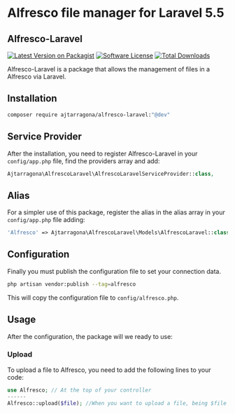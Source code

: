# Alfresco file manager for Laravel 5.5

## Alfresco-Laravel

[![Latest Version on Packagist][ico-version]][link-packagist]
[![Software License][ico-license]](LICENSE.md)
[![Total Downloads][ico-downloads]][link-downloads]

Alfresco-Laravel is a package that allows the management of files in a Alfresco via Laravel.


## Installation

```bash
composer require ajtarragona/alfresco-laravel:"@dev"
```

## Service Provider

After the installation, you need to register Alfresco-Laravel in your `config/app.php` file, find the providers array and add:

```php
Ajtarragona\AlfrescoLaravel\AlfrescoLaravelServiceProvider::class,
```

## Alias

For a simpler use of this package, register the alias in the alias array in your `config/app.php` file adding:

```php
'Alfresco' => Ajtarragona\AlfrescoLaravel\Models\AlfrescoLaravel::class
```

## Configuration

Finally you must publish the configuration file to set your connection data.

```bash
php artisan vendor:publish --tag=alfresco
```

This will copy the configuration file to `config/alfresco.php`.

## Usage

After the configuration, the package will we ready to use:

### Upload

To upload a file to Alfresco, you need to add the following lines to your code:
```php
use Alfresco; // At the top of your controller
------
Alfresco::upload($file); //When you want to upload a file, being $file a UploadedFile instance
```

[ico-version]: https://img.shields.io/packagist/v/ajtarragona/alfresco-laravel.svg?style=flat-square
[ico-license]: https://img.shields.io/badge/license-MIT-brightgreen.svg?style=flat-square
[ico-downloads]: https://img.shields.io/packagist/dt/ajtarragona/alfresco-laravel.svg?style=flat-square

[link-packagist]: https://packagist.org/packages/ajtarragona/alfresco-laravel
[link-downloads]: https://packagist.org/packages/ajtarragona/alfresco-laravel